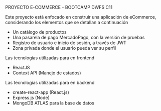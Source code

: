 PROYECTO E-COMMERCE - BOOTCAMP DWFS C11 

Este proyecto está enfocado en construir una aplicación de eCommerce, considerando los elementos que se detallan a continuación

- Un catálogo de productos 
- Una pasarela de pago MercadoPago, con la versión de pruebas 
- Registro de usuario e inicio de sesión, a través de JWT 
- Zona privada donde el usuario pueda ver su perfil

Las tecnologías utilizadas para en frontend 
- ReactJS 
- Context API (Manejo de estados)

Las tecnologías utilizadas para en backend 
- create-react-app (React.js)
- Express.js (Node)
- MongoDB ATLAS para la base de datos


